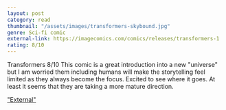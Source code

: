 ```yaml
---
layout: post
category: read
thumbnail: "/assets/images/transformers-skybound.jpg"
genre: Sci-fi comic
external-link: https://imagecomics.com/comics/releases/transformers-1
rating: 8/10
---
```

Transformers
8/10
This comic is a great introduction into a new "universe" but I am worried them including humans will make the storytelling feel limited as they always become the focus. Excited to see where it goes. At least it seems that they are taking a more mature direction.

["External"](https://imagecomics.com/comics/releases/transformers-1)